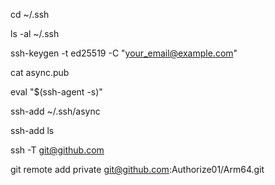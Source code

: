 cd ~/.ssh

ls -al ~/.ssh

ssh-keygen -t ed25519 -C "your_email@example.com"

cat async.pub

eval "$(ssh-agent -s)"

ssh-add ~/.ssh/async

ssh-add ls


ssh -T git@github.com

git remote add private git@github.com:Authorize01/Arm64.git

